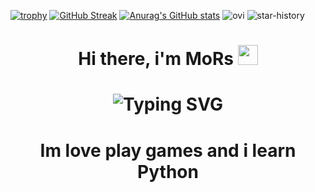 [![trophy](https://github-profile-trophy.vercel.app/?username=mors223-byt&theme=darkhub)](https://github.com/ryo-ma/github-profile-trophy)
[![GitHub Streak](https://streak-stats.demolab.com/?user=mors223-byt&theme=merko)](https://git.io/streak-stats)
[![Anurag's GitHub stats](https://github-readme-stats.vercel.app/api?username=mors223-byt&theme=merko)](https://github.com/anuraghazra/github-readme-stats)
<img src="https://github-readme-stats.vercel.app/api/top-langs?username=mors223-byt&show_icons=true&locale=en&layout=compact&theme=chartreuse-dark" alt="ovi" />
![star-history](https://api.lucabubi.me/chart?username=mors223-byt&repository=mors223-bytY&color=purple)
<h1 align = "center"> Hi there, i'm MoRs <img src = "https://media1.giphy.com/media/v1.Y2lkPTc5MGI3NjExendwYzM4eHRxbWN5N2VyZ3BsNWxkYXZhczJzZ2UzdWh6aXhtdmY3YyZlcD12MV9pbnRlcm5hbF9naWZfYnlfaWQmY3Q9Zw/ltIFdjNAasOwVvKhvx/giphy.gif" height = "32" /></h1>
<h1 align = "center" <a href="https://git.io/typing-svg"><img src="https://readme-typing-svg.herokuapp.com?font=Fira+Code&pause=1000&width=435&lines=Hi+im+MoRs+and+i+love+minions" alt="Typing SVG" /></a>
<h1 align = "center"> Im love play games and i learn Python

